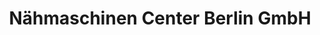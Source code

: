 ---
title: "Nähmaschinen Center Berlin GmbH"
url: /berlin/naehmaschinen-center-berlin-gmbh/
shop: Nähzubehör
---